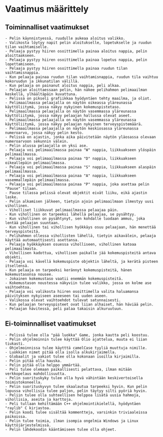 # Vaatimus määrittely  

## Toiminnalliset vaatimukset  

    - Pelin käynnistyessä, ruudulle aukeaa aloitus valikko.  
    - Valikosta löytyy napit pelin aloitukselle, lopetukselle ja ruudun tilan vaihtamiselle.  
    - Pelaaja pystyy hiiren osoittimella painaa aloitus nappia, pelin aloittaakseen.  
    - Pelaaja pystyy hiiren osoittimella painaa lopetus nappia, pelin lopettamiseen.  
    - Pelaaja pystyy hiiren osoittimella painaa ruudun tilan vaihtamisnappia.  
    - Kun pelaaja painaa ruudun tilan vaihtamisnappia, ruudun tila vaihtuu kokoruudun ja ikkunatilan välillä.  
    - Kun pelaaja on painanut aloitus nappia, peli alkaa.  
    - Pelaajan aloittaessaan pelin, hän näkee pelihahmon pelimaailman keskellä, ylhäältäpäin kuvattuna.  
    - Pelissä on pikseli grafiikkaa hyödyntäen tehty maailma, ja oliot.  
    - Pelimaailmassa pelaajalla on näytön oikeassa yläreunassa käyttöliitymä, jossa näkyy nykyinen kokemuspistetaso.  
    - Pelimaailmassa pelaajalla on näytön vasemmassa yläreunassa käyttöliitymä, jossa näkyy pelaajan hallussa olevat aseet.   
    - Pelimaailmassa pelaajalla on näytön vasemmassa yläreunassa käyttöliitymä, jossa näkyy pelaajan nykyinen terveyspistemäärä.  
    - Pelimaailmassa pelaajalla on näytön keskiosassa yläreunassa numeroarvo, jossa näkyy pelin kesto.    
    - Pelissä on ajastin, jonka aika päivitetään näytön yläosassa olevaan numeroarvoon sekunnin välein.    
    - Pelin alussa pelaajalla on yksi ase.  
    - Pelaaja voi pelimaailmassa painaa "W" nappia, liikkuakseen ylöspäin pelimaailmassa.  
    - Pelaaja voi pelimaailmassa painaa "D" nappia, liikkuakseen oikeallepäin pelimaailmassa.      
    - Pelaaja voi pelimaailmassa painaa "S" nappia, liikkuakseen alaspäin pelimaailmassa.   
    - Pelaaja voi pelimaailmassa painaa "A" nappia, liikkuakseen vasemmallepäin pelimaailmassa.   
    - Pelaaja voi pelimaailmassa painaa "P" nappia, joka asettaa pelin "Pause" tilaan.  
    - Pause tilassa pelissä olevat objektit eivät liiku, eikä ajastin laske.  
    - Pelin alkamisen jälkeen, tietyin ajoin pelimaailmaan ilmestyy uusi vihollinen.  
    - Viholliset liikkuvat pelimaailmassa pelaajaa päin.  
    - Kun vihollinen on tarpeeksi lähellä pelaajaa, se pysähtyy.  
    - Kun vihollinen on pysähtynyt, sen kohdalle luodaan ammus, joka lentää pelaajan suuntaan.  
    - Kun vihollinen tai vihollisen hyökkäys osuu pelaajaan, hän menettää terveyspisteitä.  
    - Pelihahmon ollessa vihollisten lähellä, tietyin aikavälein, pelaaja käyttää automaattisesti asettansa.  
    - Pelaaja hyökkäyksen osuessa viholliseen, vihollinen katoaa pelimaailmasta.    
    - Vihollisen kadottua, vihollisen paikalle jää kokemuspisteitä antava objekti.  
    - Pelaaja voi kävellä kokemuspiste objektin läheltä, ja kerätä pisteen itsellensä.  
    - Kun pelaaja on tarpeeksi kerännyt kokemuspisteitä, hänen kokemustasonsa nousee.  
    - Jokainen kokemustaso vaatii enemmän kokemuspisteitä.  
    - Kokemustason noustessa näkyviin tulee valikko, jossa on kolme ase vaihtoehtoa.  
    - Pelaaja voi valikosta hiiren osoittimella valita haluamansa päivityksen nykyiseen aseeseen tai uuden aseen.  
    - Valikossa olevat vaihtoehdot tulevat satunnaisesti.  
    - Kun pelaajan terveyspisteet ovat liian alhaiset, hän häviää pelin.  
    - Pelaajan hävitessä, peli palaa takaisin alkuruutuun.  



## Ei-toiminnalliset vaatimukset  

    - Pelissä tulee olla "pää luokka" Game, jonka kautta peli koostuu.  
    - Pelin ohjelmoinnin tulee käyttää Olio ajattelua, muuta ei liian tiukasti.  
    - Ohjelmoinnissa tulee käytttä camelCase tyyliä muuttuja nimille.  
    - Luokkien nimet pitää olla isolla alkukirjaimella.  
    - Globaalit ja vakiot tulee olla kokonaan isoilla kirjaimilla.  
    - Pelin pitää olla hauska.   
    - Pelin pitää olla helppo ymmärtää.  
    - Peli tulee olemaan paikallisesti pelattava, ilman mitään verkkopelaus mahdollisuutta.  
    - Pelin suorituskyky tulee olla hyvä vähintään keskivertoisella toimistokoneella.  
    - Pelin suorituskyvyn tulee skaalautua tarpeeksi hyvin. Kun pelin lopussa vihollisia tulee paljon, pelin täytyy silti pyöriä hyvin.  
    - Peliin tulee olla suhteellisen helppoa lisätä uusia hahmoja, vihollisia, aseita ja karttoja.  
    - Peli tullaan kehittämään C++ ohjelmointikielellä, hyödyntäen "raylib" C kirjastoa.  
    - Pelin koodi tulee sisältää kommentteja, varsinkin triviaaleissa paikoissa.  
    - Pelin tulee toimia, ilman isompia ongelmia Windows ja Linux käyttöjärjestelmissä.
    - Pelin lähdekoodin kääntämiseen tulee olla ohjeet.  
